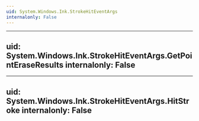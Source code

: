 ```yaml
---
uid: System.Windows.Ink.StrokeHitEventArgs
internalonly: False
---
```


---
uid: System.Windows.Ink.StrokeHitEventArgs.GetPointEraseResults
internalonly: False
---

---
uid: System.Windows.Ink.StrokeHitEventArgs.HitStroke
internalonly: False
---
